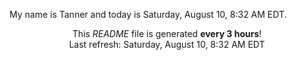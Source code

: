 My name is Tanner and today is Saturday, August 10, 8:32 AM EDT.

<p align="center">This <i>README</i> file is generated <b>every 3 hours</b>!</br>Last refresh: Saturday, August 10, 8:32 AM EDT<br /></p>
